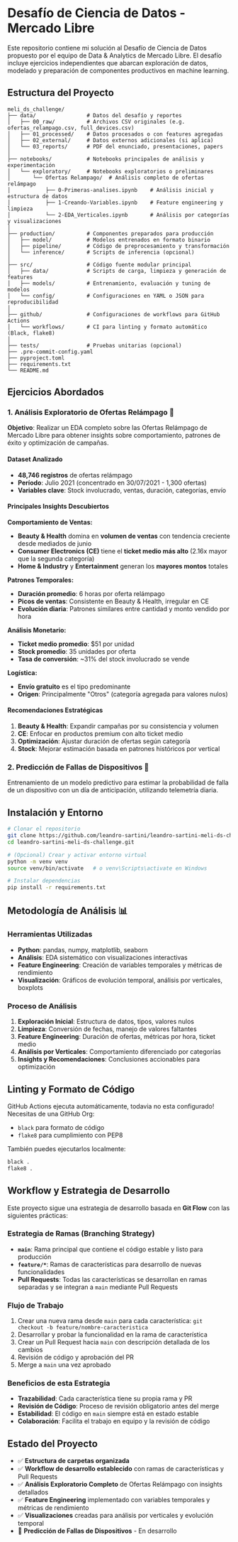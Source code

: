 # Desafío de Ciencia de Datos - Mercado Libre

Este repositorio contiene mi solución al Desafío de Ciencia de Datos propuesto por el equipo de Data & Analytics de Mercado Libre. El desafío incluye ejercicios independientes que abarcan exploración de datos, modelado y preparación de componentes productivos en machine learning.

## Estructura del Proyecto

```
meli_ds_challenge/
├── data/                # Datos del desafío y reportes
│   ├── 00_raw/          # Archivos CSV originales (e.g. ofertas_relampago.csv, full_devices.csv)
│   ├── 01_processed/    # Datos procesados o con features agregadas
│   ├── 02_external/     # Datos externos adicionales (si aplica)
│   └── 03_reports/      # PDF del enunciado, presentaciones, papers
│
├── notebooks/           # Notebooks principales de análisis y experimentación
│   └── exploratory/     # Notebooks exploratorios o preliminares
│       └── Ofertas Relampago/  # Análisis completo de ofertas relámpago
│           ├── 0-Primeras-analises.ipynb    # Análisis inicial y estructura de datos
│           ├── 1-Creando-Variables.ipynb    # Feature engineering y limpieza
│           └── 2-EDA_Verticales.ipynb       # Análisis por categorías y visualizaciones
│
├── production/          # Componentes preparados para producción
│   ├── model/           # Modelos entrenados en formato binario
│   ├── pipeline/        # Código de preprocesamiento y transformación
│   └── inference/       # Scripts de inferencia (opcional)
│
├── src/                 # Código fuente modular principal
│   ├── data/            # Scripts de carga, limpieza y generación de features
│   ├── models/          # Entrenamiento, evaluación y tuning de modelos
│   └── config/          # Configuraciones en YAML o JSON para reproducibilidad
│
├── github/              # Configuraciones de workflows para GitHub Actions
│   └── workflows/       # CI para linting y formato automático (Black, flake8)
│
├── tests/               # Pruebas unitarias (opcional)
├── .pre-commit-config.yaml
├── pyproject.toml
├── requirements.txt
└── README.md
```

## Ejercicios Abordados

### 1. Análisis Exploratorio de Ofertas Relámpago 🚀
**Objetivo**: Realizar un EDA completo sobre las Ofertas Relámpago de Mercado Libre para obtener insights sobre comportamiento, patrones de éxito y optimización de campañas.

#### **Dataset Analizado**
- **48,746 registros** de ofertas relámpago
- **Período**: Julio 2021 (concentrado en 30/07/2021 - 1,300 ofertas)
- **Variables clave**: Stock involucrado, ventas, duración, categorías, envío

#### **Principales Insights Descubiertos**

**Comportamiento de Ventas:**
- **Beauty & Health** domina en **volumen de ventas** con tendencia creciente desde mediados de junio
- **Consumer Electronics (CE)** tiene el **ticket medio más alto** (2.16x mayor que la segunda categoría)
- **Home & Industry** y **Entertainment** generan los **mayores montos** totales

**Patrones Temporales:**
- **Duración promedio**: 6 horas por oferta relámpago
- **Picos de ventas**: Consistente en Beauty & Health, irregular en CE
- **Evolución diaria**: Patrones similares entre cantidad y monto vendido por hora

**Análisis Monetario:**
- **Ticket medio promedio**: $51 por unidad
- **Stock promedio**: 35 unidades por oferta
- **Tasa de conversión**: ~31% del stock involucrado se vende

**Logística:**
- **Envío gratuito** es el tipo predominante
- **Origen**: Principalmente "Otros" (categoría agregada para valores nulos)

#### **Recomendaciones Estratégicas**
1. **Beauty & Health**: Expandir campañas por su consistencia y volumen
2. **CE**: Enfocar en productos premium con alto ticket medio
3. **Optimización**: Ajustar duración de ofertas según categoría
4. **Stock**: Mejorar estimación basada en patrones históricos por vertical

### 2. Predicción de Fallas de Dispositivos 🔧
Entrenamiento de un modelo predictivo para estimar la probabilidad de falla de un dispositivo con un día de anticipación, utilizando telemetría diaria.

## Instalación y Entorno

```bash
# Clonar el repositorio
git clone https://github.com/leandro-sartini/leandro-sartini-meli-ds-challenge.git
cd leandro-sartini-meli-ds-challenge.git

# (Opcional) Crear y activar entorno virtual
python -m venv venv
source venv/bin/activate   # o venv\Scripts\activate en Windows

# Instalar dependencias
pip install -r requirements.txt
```

## Metodología de Análisis 📊

### Herramientas Utilizadas
- **Python**: pandas, numpy, matplotlib, seaborn
- **Análisis**: EDA sistemático con visualizaciones interactivas
- **Feature Engineering**: Creación de variables temporales y métricas de rendimiento
- **Visualización**: Gráficos de evolución temporal, análisis por verticales, boxplots

### Proceso de Análisis
1. **Exploración Inicial**: Estructura de datos, tipos, valores nulos
2. **Limpieza**: Conversión de fechas, manejo de valores faltantes
3. **Feature Engineering**: Duración de ofertas, métricas por hora, ticket medio
4. **Análisis por Verticales**: Comportamiento diferenciado por categorías
5. **Insights y Recomendaciones**: Conclusiones accionables para optimización

## Linting y Formato de Código

GitHub Actions ejecuta automáticamente, todavia no esta configurado! Necesitas de una GitHub Org:
- `black` para formato de código
- `flake8` para cumplimiento con PEP8

También puedes ejecutarlos localmente:

```bash
black .
flake8 .
```

## Workflow y Estrategia de Desarrollo

Este proyecto sigue una estrategia de desarrollo basada en **Git Flow** con las siguientes prácticas:

### Estrategia de Ramas (Branching Strategy)
- **`main`**: Rama principal que contiene el código estable y listo para producción
- **`feature/*`**: Ramas de características para desarrollo de nuevas funcionalidades
- **Pull Requests**: Todas las características se desarrollan en ramas separadas y se integran a `main` mediante Pull Requests

### Flujo de Trabajo
1. Crear una nueva rama desde `main` para cada característica: `git checkout -b feature/nombre-caracteristica`
2. Desarrollar y probar la funcionalidad en la rama de característica
3. Crear un Pull Request hacia `main` con descripción detallada de los cambios
4. Revisión de código y aprobación del PR
5. Merge a `main` una vez aprobado

### Beneficios de esta Estrategia
- **Trazabilidad**: Cada característica tiene su propia rama y PR
- **Revisión de Código**: Proceso de revisión obligatorio antes del merge
- **Estabilidad**: El código en `main` siempre está en estado estable
- **Colaboración**: Facilita el trabajo en equipo y la revisión de código

## Estado del Proyecto

- ✅ **Estructura de carpetas organizada**
- ✅ **Workflow de desarrollo establecido** con ramas de características y Pull Requests
- ✅ **Análisis Exploratorio Completo** de Ofertas Relámpago con insights detallados
- ✅ **Feature Engineering** implementado con variables temporales y métricas de rendimiento
- ✅ **Visualizaciones** creadas para análisis por verticales y evolución temporal
- 🔄 **Predicción de Fallas de Dispositivos** - En desarrollo
